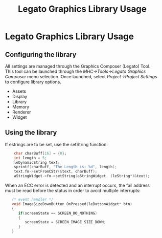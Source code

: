 ﻿---
grand_parent: Graphics Libraries
parent: Graphics Library
title: Legato Graphics Library Usage
has_toc: true
nav_order: 1
---

# Legato Graphics Library Usage

## Configuring the library

All settings are managed through the Graphics Composer (Legato) Tool. This tool can be launched through the *MHC->Tools->Legato Graphics Composer* menu selection. Once launched, select *Project->Project Settings* to configure library options.

* Assets
* Display
* Library
* Memory
* Renderer
* Widget

## Using the library

If estrings are to be set, use the setString function:

```c
    char charBuff[16] = {0};
    int length = 5;
    leDynamicString text;
    sprintf(charBuff, "The Length is: %d", length);
    text.fn->setFromCStr(&text, charBuff);
    aStringWidget->fn->setString(aStringWidget, (leString*)&text);
```

When an ECC error is detected and an interrupt occurs, the fail address must be read before the status in order to avoid multiple interrupts:

```c
   /* event handler */
   void ImageSizeDownButton_OnPressed(leButtonWidget* btn)
   {
      if(screenState == SCREEN_DO_NOTHING)
      {
         screenState = SCREEN_IMAGE_SIZE_DOWN;
      }
   }
```
